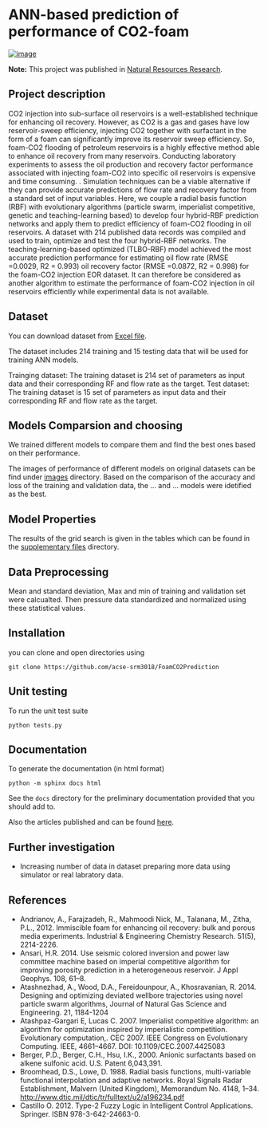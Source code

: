 # ANN-based prediction of performance of CO2-foam
[![image](https://img.shields.io/badge/License-MIT-yellow.svg)](https://opensource.org/licenses/MIT)

**Note:**
This project was published in [Natural Resources Research](https://link.springer.com/article/10.1007/s11053-019-09459-8).

## Project description
CO2 injection into sub-surface oil reservoirs is a well-established technique for enhancing oil recovery. However, as CO2 is a gas and gases have low reservoir-sweep efficiency, injecting CO2 together with surfactant in the form of a foam can significantly improve its reservoir sweep efficiency. So, foam-CO2 flooding of petroleum reservoirs is a highly effective method able to enhance oil recovery from many reservoirs. Conducting laboratory experiments to assess the oil production and recovery factor performance associated with injecting foam-CO2 into specific oil reservoirs is expensive and time consuming. 
.
Simulation techniques can be a viable alternative if they can provide accurate predictions of flow rate and recovery factor from a standard set of input variables. Here, we couple a radial basis function (RBF) with evolutionary algorithms (particle swarm, imperialist competitive, genetic and teaching-learning based) to develop four hybrid-RBF prediction networks and apply them to predict efficiency of foam-CO2 flooding in oil reservoirs. A dataset with 214 published data records was compiled and used to train, optimize and test the four hybrid-RBF networks. The teaching-learning-based optimized (TLBO-RBF) model achieved the most accurate prediction performance for estimating oil flow rate (RMSE =0.0029, R2 = 0.993) oil recovery factor (RMSE =0.0872, R2 = 0.998) for the foam-CO2 injection EOR dataset. It can therefore be considered as another algorithm to estimate the performance of foam-CO2 injection in oil reservoirs efficiently while experimental data is not available.

## Dataset
You can download dataset from [Excel file](https://github.com/acse-srm3018/FoamCO2Prediction/blob/main/Data.xlsx).

The dataset includes 214 training and 15 testing data that will be used for training ANN models.

 Trainging dataset:
    The training dataset is 214 set of parameters as input data and their corresponding RF and flow rate as the target. 
 Test dataset:
    The training dataset is 15 set of parameters as input data and their corresponding RF and flow rate as the target.
## Models Comparsion and choosing

We trained different models to compare them and find the best ones based on their performance. 

The images of performance of different models on original datasets can be find under [images](https://github.com/acse-srm3018/FoamCO2Prediction/tree/main/images) directory. Based on the comparison of the accuracy and loss of the training and validation data, the ... and ... models were idetified as the best.

## Model Properties 

The results of the grid search is given in the tables which can be found in the [supplementary files](https://github.com/acse-srm3018/FoamCO2Prediction/tree/main/supplemantaryfile) directory.
        
## Data Preprocessing

Mean and standard deviation, Max and min of training and validation set were calcualted. Then pressure data standardized and normalized using these statistical values.
            

## Installation

you can clone and open directories using

```
git clone https://github.com/acse-srm3018/FoamCO2Prediction
```

## Unit testing

To run the unit test suite
```
python tests.py
```

## Documentation

To generate the documentation (in html format)
```
python -m sphinx docs html
```

See the `docs` directory for the preliminary documentation provided that you should add to.

Also the articles published and can be found [here](https://link.springer.com/article/10.1007/s11053-019-09459-8).


## Further investigation

- Increasing number of data in dataset preparing more data using simulator or real labratory data.

## References

* Andrianov, A., Farajzadeh, R., Mahmoodi Nick, M., Talanana, M., Zitha, P.L., 2012. Immiscible foam for enhancing oil recovery: bulk and porous media experiments. Industrial & Engineering Chemistry Research. 51(5), 2214-2226.
* Ansari, H.R. 2014. Use seismic colored inversion and power law committee machine based on imperial competitive algorithm for improving porosity prediction in a heterogeneous reservoir. J Appl Geophys. 108, 61–8.
* Atashnezhad, A., Wood, D.A., Fereidounpour, A., Khosravanian, R. 2014. Designing and optimizing deviated wellbore trajectories using novel particle swarm algorithms, Journal of Natural Gas Science and Engineering. 21, 1184-1204 
* Atashpaz-Gargari E, Lucas C. 2007. Imperialist competitive algorithm: an algorithm for optimization inspired by imperialistic competition. Evolutionary computation,. CEC 2007. IEEE Congress on Evolutionary Computing. IEEE,  4661–4667. DOI: 10.1109/CEC.2007.4425083
* Berger, P.D., Berger, C.H., Hsu, I.K., 2000. Anionic surfactants based on alkene sulfonic acid. U.S. Patent 6,043,391.
* Broomhead, D.S., Lowe, D. 1988. Radial basis functions, multi-variable functional interpolation and adaptive networks. Royal Signals Radar Establishment, Malvern (United Kingdom), Memorandum No. 4148, 1–34. http://www.dtic.mil/dtic/tr/fulltext/u2/a196234.pdf 
* Castillo O. 2012. Type-2 Fuzzy Logic in Intelligent Control Applications. Springer. ISBN 978-3-642-24663-0.
